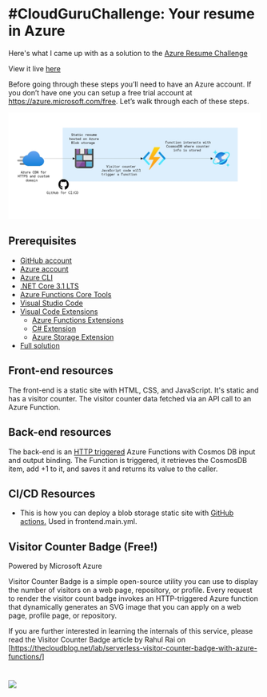 # #CloudGuruChallenge: Your resume in Azure
Here's what I came up with as a solution to the [Azure Resume Challenge](https://acloudguru.com/blog/engineering/cloudguruchallenge-your-resume-in-azure)

View it live [here](https://lemon-desert-05dc5301e.6.azurestaticapps.net)



Before going through these steps you’ll need to have an Azure account. If you don’t have one you can setup a free trial account at https://azure.microsoft.com/free. Let’s walk through each of these steps.

![Diagram](assets/img/diagram.png)

## Prerequisites

- [GitHub account](https://github.com/join)
- [Azure account](https://azure.microsoft.com/en-us/free)
- [Azure CLI](https://docs.microsoft.com/en-us/cli/azure/install-azure-cli)
- [.NET Core 3.1 LTS](https://dotnet.microsoft.com/download/dotnet/3.1)
- [Azure Functions Core Tools](https://docs.microsoft.com/en-us/azure/azure-functions/functions-run-local?tabs=macos%2Ccsharp%2Cbash#install-the-azure-functions-core-tools)
- [Visual Studio Code](https://code.visualstudio.com)
- [Visual Code Extensions](https://code.visualstudio.com/docs/introvideos/extend)
  - [Azure Functions Extensions](https://marketplace.visualstudio.com/items?itemName=ms-azuretools.vscode-azurefunctions)
  - [C# Extension](https://marketplace.visualstudio.com/items?itemName=ms-dotnettools.csharp)
  - [Azure Storage Extension](https://marketplace.visualstudio.com/items?itemName=ms-azuretools.vscode-azurestorage)
- [Full solution](https://github.com/ACloudGuru-Resources/acg-project-azure-resume)

## Front-end resources

The front-end is a static site with HTML, CSS, and JavaScript. It's static and has a visitor counter. The visitor counter data fetched via an API call to an Azure Function.

## Back-end resources

The back-end is an [HTTP triggered](https://docs.microsoft.com/en-us/azure/azure-functions/functions-bindings-http-webhook-trigger?tabs=csharp) Azure Functions with Cosmos DB input and output binding. The Function is triggered, it retrieves the CosmosDB item, add +1 to it, and saves it and returns its value to the caller.

## CI/CD Resources

- This is how you can deploy a blob storage static site with [GitHub actions.](https://docs.microsoft.com/en-us/azure/storage/blobs/storage-blobs-static-site-github-actions) Used in frontend.main.yml.


## Visitor Counter Badge (Free!)
Powered by Microsoft Azure

Visitor Counter Badge is a simple open-source utility you can use to display the number of visitors on a web page, repository, or profile. Every request to render the visitor count badge invokes an HTTP-triggered Azure function that dynamically generates an SVG image that you can apply on a web page, profile page, or repository. 

If you are further interested in learning the internals of this service, please read the Visitor Counter Badge article by Rahul Rai on
[https://thecloudblog.net/lab/serverless-visitor-counter-badge-with-azure-functions/]


#


![](https://badge.tcblabs.net/api/hc/arasouli/index)
